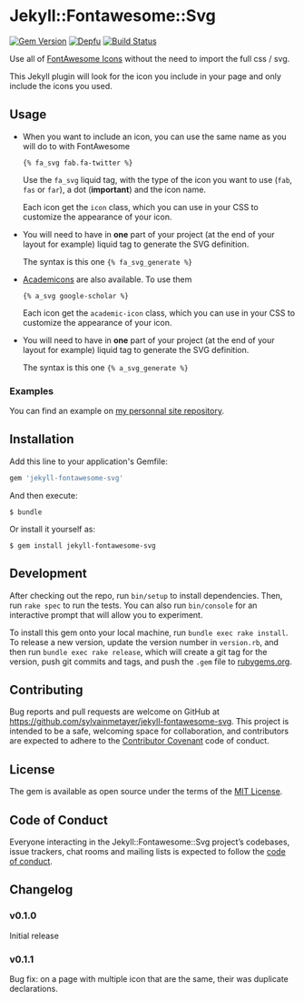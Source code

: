 # Jekyll::Fontawesome::Svg

[![Gem Version](https://badge.fury.io/rb/jekyll-fontawesome-svg.svg)](https://badge.fury.io/rb/jekyll-fontawesome-svg)
[![Depfu](https://badges.depfu.com/badges/8854fd930f182d7c719d31bc443abd5e/overview.svg)](https://depfu.com/github/sylvainmetayer/sylvainmetayer?project_id=6389)
[![Build Status](https://travis-ci.org/sylvainmetayer/jekyll-fontawesome-svg.svg?branch=master)](https://travis-ci.org/sylvainmetayer/jekyll-fontawesome-svg)

Use all of [FontAwesome Icons](http://fontawesome.com/) without the need to import the full css / svg.

This Jekyll plugin will look for the icon you include in your page and only include the icons you used.

## Usage

- When you want to include an icon, you can use the same name as you will do to with FontAwesome

    `{% fa_svg fab.fa-twitter %}`

    Use the `fa_svg` liquid tag, with the type of the icon you want to use (`fab`, `fas` or `far`), a dot (**important**) and the icon name. 

    Each icon get the `icon` class, which you can use in your CSS to customize the appearance of your icon.

- You will need to have in **one** part of your project (at the end of your layout for example) liquid tag to generate the SVG definition.

    The syntax is this one `{% fa_svg_generate %}` 

- [Academicons](https://jpswalsh.github.io/academicons/) are also available. To use them

    `{% a_svg google-scholar %}`

    Each icon get the `academic-icon` class, which you can use in your CSS to customize the appearance of your icon.

- You will need to have in **one** part of your project (at the end of your layout for example) liquid tag to generate the SVG definition.

    The syntax is this one `{% a_svg_generate %}` 

### Examples

You can find an example on [my personnal site repository](https://github.com/sylvainmetayer/sylvainmetayer).

## Installation

Add this line to your application's Gemfile:

```ruby
gem 'jekyll-fontawesome-svg'
```

And then execute:

    $ bundle

Or install it yourself as:

    $ gem install jekyll-fontawesome-svg

## Development

After checking out the repo, run `bin/setup` to install dependencies. Then, run `rake spec` to run the tests. You can also run `bin/console` for an interactive prompt that will allow you to experiment.

To install this gem onto your local machine, run `bundle exec rake install`. To release a new version, update the version number in `version.rb`, and then run `bundle exec rake release`, which will create a git tag for the version, push git commits and tags, and push the `.gem` file to [rubygems.org](https://rubygems.org).

## Contributing

Bug reports and pull requests are welcome on GitHub at https://github.com/sylvainmetayer/jekyll-fontawesome-svg. This project is intended to be a safe, welcoming space for collaboration, and contributors are expected to adhere to the [Contributor Covenant](http://contributor-covenant.org) code of conduct.

## License

The gem is available as open source under the terms of the [MIT License](https://opensource.org/licenses/MIT).

## Code of Conduct

Everyone interacting in the Jekyll::Fontawesome::Svg project’s codebases, issue trackers, chat rooms and mailing lists is expected to follow the [code of conduct](https://github.com/sylvainmetayer/jekyll-fontawesome-svg/blob/master/CODE_OF_CONDUCT.md).

## Changelog

### v0.1.0

Initial release

### v0.1.1

Bug fix: on a page with multiple icon that are the same, their was duplicate declarations.
